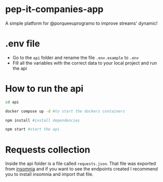 # pep-it-companies-app

A simple platform for @porqueeuprogramo to improve streams' dynamic!

# .env file

- Go to the `api` folder and rename the file `.env.example` to `.env`
- Fill all the variables with the correct data to your local project and run the api

# How to run the api

```sh
cd api

docker compose up -d #to start the dockers containers

npm install #install dependencies

npm start #start the api
```

# Requests collection

Inside the api folder is a file called `requests.json`. That file was exported from [insomnia](https://insomnia.rest/) and if you want to see the endpoints created I recommend you to install insomnia and import that file.
